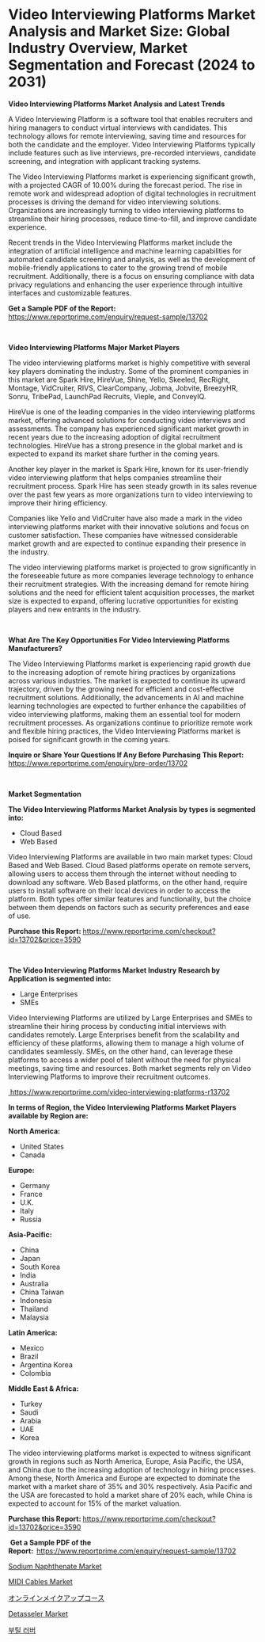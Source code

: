 <p><h1>Video Interviewing Platforms Market Analysis and Market Size: Global Industry Overview, Market Segmentation and Forecast (2024 to 2031)</h1></p><p><strong>Video Interviewing Platforms Market Analysis and Latest Trends</strong></p>
<p><p>A Video Interviewing Platform is a software tool that enables recruiters and hiring managers to conduct virtual interviews with candidates. This technology allows for remote interviewing, saving time and resources for both the candidate and the employer. Video Interviewing Platforms typically include features such as live interviews, pre-recorded interviews, candidate screening, and integration with applicant tracking systems.</p><p>The Video Interviewing Platforms market is experiencing significant growth, with a projected CAGR of 10.00% during the forecast period. The rise in remote work and widespread adoption of digital technologies in recruitment processes is driving the demand for video interviewing solutions. Organizations are increasingly turning to video interviewing platforms to streamline their hiring processes, reduce time-to-fill, and improve candidate experience.</p><p>Recent trends in the Video Interviewing Platforms market include the integration of artificial intelligence and machine learning capabilities for automated candidate screening and analysis, as well as the development of mobile-friendly applications to cater to the growing trend of mobile recruitment. Additionally, there is a focus on ensuring compliance with data privacy regulations and enhancing the user experience through intuitive interfaces and customizable features.</p></p>
<p><strong>Get a Sample PDF of the Report:&nbsp;</strong> <a href="https://www.reportprime.com/enquiry/request-sample/13702">https://www.reportprime.com/enquiry/request-sample/13702</a></p>
<p>&nbsp;</p>
<p><strong>Video Interviewing Platforms Major Market Players</strong></p>
<p><p>The video interviewing platforms market is highly competitive with several key players dominating the industry. Some of the prominent companies in this market are Spark Hire, HireVue, Shine, Yello, Skeeled, RecRight, Montage, VidCruiter, RIVS, ClearCompany, Jobma, Jobvite, BreezyHR, Sonru, TribePad, LaunchPad Recruits, Vieple, and ConveyIQ.</p><p>HireVue is one of the leading companies in the video interviewing platforms market, offering advanced solutions for conducting video interviews and assessments. The company has experienced significant market growth in recent years due to the increasing adoption of digital recruitment technologies. HireVue has a strong presence in the global market and is expected to expand its market share further in the coming years.</p><p>Another key player in the market is Spark Hire, known for its user-friendly video interviewing platform that helps companies streamline their recruitment process. Spark Hire has seen steady growth in its sales revenue over the past few years as more organizations turn to video interviewing to improve their hiring efficiency.</p><p>Companies like Yello and VidCruiter have also made a mark in the video interviewing platforms market with their innovative solutions and focus on customer satisfaction. These companies have witnessed considerable market growth and are expected to continue expanding their presence in the industry.</p><p>The video interviewing platforms market is projected to grow significantly in the foreseeable future as more companies leverage technology to enhance their recruitment strategies. With the increasing demand for remote hiring solutions and the need for efficient talent acquisition processes, the market size is expected to expand, offering lucrative opportunities for existing players and new entrants in the industry.</p></p>
<p>&nbsp;</p>
<p><strong>What Are The Key Opportunities For Video Interviewing Platforms Manufacturers?</strong></p>
<p><p>The Video Interviewing Platforms market is experiencing rapid growth due to the increasing adoption of remote hiring practices by organizations across various industries. The market is expected to continue its upward trajectory, driven by the growing need for efficient and cost-effective recruitment solutions. Additionally, the advancements in AI and machine learning technologies are expected to further enhance the capabilities of video interviewing platforms, making them an essential tool for modern recruitment processes. As organizations continue to prioritize remote work and flexible hiring practices, the Video Interviewing Platforms market is poised for significant growth in the coming years.</p></p>
<p><strong>Inquire or Share Your Questions If Any Before Purchasing This Report:</strong> <a href="https://www.reportprime.com/enquiry/pre-order/13702">https://www.reportprime.com/enquiry/pre-order/13702</a></p>
<p>&nbsp;</p>
<p><strong>Market Segmentation</strong></p>
<p><strong>The Video Interviewing Platforms Market Analysis by types is segmented into:</strong></p>
<p><ul><li>Cloud Based</li><li>Web Based</li></ul></p>
<p><p>Video Interviewing Platforms are available in two main market types: Cloud Based and Web Based. Cloud Based platforms operate on remote servers, allowing users to access them through the internet without needing to download any software. Web Based platforms, on the other hand, require users to install software on their local devices in order to access the platform. Both types offer similar features and functionality, but the choice between them depends on factors such as security preferences and ease of use.</p></p>
<p><strong>Purchase this Report:&nbsp;</strong><a href="https://www.reportprime.com/checkout?id=13702&price=3590">https://www.reportprime.com/checkout?id=13702&price=3590</a></p>
<p>&nbsp;</p>
<p><strong>The Video Interviewing Platforms Market Industry Research by Application is segmented into:</strong></p>
<p><ul><li>Large Enterprises</li><li>SMEs</li></ul></p>
<p><p>Video Interviewing Platforms are utilized by Large Enterprises and SMEs to streamline their hiring process by conducting initial interviews with candidates remotely. Large Enterprises benefit from the scalability and efficiency of these platforms, allowing them to manage a high volume of candidates seamlessly. SMEs, on the other hand, can leverage these platforms to access a wider pool of talent without the need for physical meetings, saving time and resources. Both market segments rely on Video Interviewing Platforms to improve their recruitment outcomes.</p></p>
<p><a href="https://www.reportprime.com/video-interviewing-platforms-r13702">&nbsp;https://www.reportprime.com/video-interviewing-platforms-r13702</a></p>
<p><strong>In terms of Region, the Video Interviewing Platforms Market Players available by Region are:</strong></p>
<p>
    <p> <strong> North America: </strong>
        <ul>
            <li>United States</li>
            <li>Canada</li>
        </ul>
        </p> 
    <p> <strong> Europe: </strong>
        <ul>
            <li>Germany</li>
            <li>France</li>
            <li>U.K.</li>
            <li>Italy</li>
            <li>Russia</li>
        </ul>
        </p> 
    <p> <strong> Asia-Pacific: </strong>
        <ul>
            <li>China</li>
            <li>Japan</li>
            <li>South Korea</li>
            <li>India</li>
            <li>Australia</li>
            <li>China Taiwan</li>
            <li>Indonesia</li>
            <li>Thailand</li>
            <li>Malaysia</li>
        </ul>
        </p> 
    <p> <strong> Latin America: </strong>
        <ul>
            <li>Mexico</li>
            <li>Brazil</li>
            <li>Argentina Korea</li>
            <li>Colombia</li>
        </ul>
        </p> 
    <p> <strong> Middle East & Africa: </strong>
        <ul>
            <li>Turkey</li>
            <li>Saudi</li>
            <li>Arabia</li>
            <li>UAE</li>
            <li>Korea</li>
        </ul>
    </p>
    </p>
<p><p>The video interviewing platforms market is expected to witness significant growth in regions such as North America, Europe, Asia Pacific, the USA, and China due to the increasing adoption of technology in hiring processes. Among these, North America and Europe are expected to dominate the market with a market share of 35% and 30% respectively. Asia Pacific and the USA are forecasted to hold a market share of 20% each, while China is expected to account for 15% of the market valuation.</p></p>
<p><strong>Purchase this Report: </strong><a href="https://www.reportprime.com/checkout?id=13702&price=3590">https://www.reportprime.com/checkout?id=13702&price=3590</a></p>
<p>&nbsp;<strong>Get a Sample PDF of the Report:&nbsp;&nbsp;</strong><a href="https://www.reportprime.com/enquiry/request-sample/13702">https://www.reportprime.com/enquiry/request-sample/13702</a></p>
<p><strong></strong></p>
<p><p><a href="https://issuu.com/reportprime-2/docs/sodium-naphthenate-market-size-2030.pptx">Sodium Naphthenate Market</a></p><p><a href="https://confirmed-shield-e13.notion.site/MIDI-Cables-Market-Report-Reveals-the-Latest-Trends-And-Growth-Opportunities-of-this-Market-4c3acca0d1a141908d056151a75e42ec">MIDI Cables Market</a></p><p><a href="https://medium.com/@austinallan03/%E3%82%AA%E3%83%B3%E3%83%A9%E3%82%A4%E3%83%B3%E3%83%A1%E3%82%A4%E3%82%AF%E3%82%A2%E3%83%83%E3%83%97%E3%82%B3%E3%83%BC%E3%82%B9%E3%81%AE%E5%B8%82%E5%A0%B4%E8%AA%BF%E6%9F%BB%E3%83%AC%E3%83%9D%E3%83%BC%E3%83%88-%E3%81%9D%E3%81%AE%E6%AD%B4%E5%8F%B2%E3%81%A8%E4%BA%88%E6%B8%AC2031%E5%B9%B4%E3%81%BE%E3%81%A72031%E5%B9%B4-7c1c84e0a298">オンラインメイクアップコース</a></p><p><a href="https://view.publitas.com/reportprime-1/detasseler-market-comprehensive-assessment-by-type-application-and-geography/">Detasseler Market</a></p><p><a href="https://medium.com/@heisenberg6587768/%EB%B6%80%ED%8B%B8-%EA%B3%A0%EB%AC%B4-%EC%8B%9C%EC%9E%A5-%EC%A1%B0%EC%82%AC-%EB%B3%B4%EA%B3%A0%EC%84%9C-%EA%B7%B8-%EC%97%AD%EC%82%AC-%EB%B0%8F-2024%EB%85%84%EB%B6%80%ED%84%B0-2031%EB%85%84%EA%B9%8C%EC%A7%80%EC%9D%98-%EC%98%88%EC%B8%A1-61377f21ecbd">부틸 러버</a></p></p>